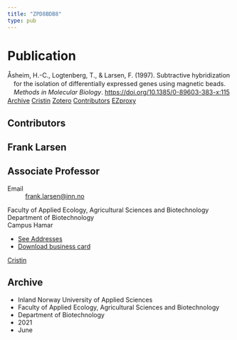 ```yaml
---
title: "ZPD8BDB8"
type: pub
---
```

<h1>Publication</h1>
<article id="csl-bib-container-ZPD8BDB8" class="csl-bib-container">
  <div class="csl-bib-body" style="line-height: 1.35; padding-left: 1em; text-indent:-1em;">
  <div class="csl-entry">&#xC5;sheim, H.-C., Logtenberg, T., &amp; Larsen, F. (1997). Subtractive hybridization for the isolation of differentially expressed genes using magnetic beads. <i>Methods in Molecular Biology</i>. <a href="https://doi.org/10.1385/0-89603-383-x:115">https://doi.org/10.1385/0-89603-383-x:115</a></div>
</div>
  <div class="csl-bib-buttons">
    <a href="#taxonomy-article-ZPD8BDB8" class="csl-bib-button">Archive</a>
    <a href alt="Cristin URL" class="csl-bib-button">Cristin</a>
    <a href alt="Zotero URL" class="csl-bib-button">Zotero</a>
    <a href="#contributors-article-ZPD8BDB8" class="csl-bib-button">Contributors</a>
    <a href="http://ezproxy.inn.no/login?url=https://doi.org/10.1385/0-89603-383-x:115" class="csl-bib-button">EZproxy</a>
  </div>
  <div id="csl-bib-meta-container-ZPD8BDB8"></div>
</article>
<div id="csl-bib-meta-ZPD8BDB8" class="csl-bib-meta">
  <article id="contributors-article-ZPD8BDB8" class="contributors-article">
    <h1>Contributors</h1>
    <div class="personas">
<div class="vrtx-hinn-person-card">
<div class="photo">
<i class="lar la-user-circle missing-person"></i>
</div>
<div class="info">
<hgroup><h1>Frank Larsen</h1>
<h2>Associate Professor</h2>
</hgroup><dl>
<dt>Email</dt>
<dd>
<a href="mailto:frank.larsen@inn.no">frank.larsen@inn.no</a>
</dd>
</dl>
<p>
Faculty of Applied Ecology, Agricultural Sciences and Biotechnology<br>
Department of Biotechnology<br>
Campus Hamar
</p>
<ul class="vrtx-hinn-links">
<li><a href="https://www.inn.no/english/find-an-employee/frank-larsen.html#vrtx-hinn-addresses">See Addresses</a></li>
<li><a href="https://www.inn.no/english/find-an-employee/frank-larsen.html?vrtx=vcf">Download business card</a></li>
</ul>
</div>
</div>
<a href="https://app.cristin.no/persons/show.jsf?id=883592" alt="Cristin URL" class="personas-cristin">Cristin</a>
</div>
  </article>
  <article id="taxonomy-article-ZPD8BDB8" class="taxonomy-article">
    <h1>Archive</h1>
    <ul>
      <li>Inland Norway University of Applied Sciences</li>
      <li>Faculty of Applied Ecology, Agricultural Sciences and Biotechnology</li>
      <li>Department of Biotechnology</li>
      <li>2021</li>
      <li>June</li>
    </ul>
  </article>
</div>
